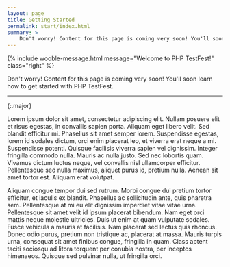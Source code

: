 ```yaml
---
layout: page
title: Getting Started
permalink: start/index.html
summary: >
    Don't worry! Content for this page is coming very soon! You'll soon learn how to get started with PHP TestFest.
---
```


{% include wooble-message.html message="Welcome to PHP TestFest!" class="right" %}

Don't worry! Content for this page is coming very soon! You'll soon learn how to get started with PHP TestFest.

---
{:.major}

Lorem ipsum dolor sit amet, consectetur adipiscing elit. Nullam posuere elit et risus egestas, in convallis sapien porta. Aliquam eget libero velit. Sed blandit efficitur mi. Phasellus sit amet semper lorem. Suspendisse egestas, lorem id sodales dictum, orci enim placerat leo, et viverra erat neque a mi. Suspendisse potenti. Quisque facilisis viverra sapien vel dignissim. Integer fringilla commodo nulla. Mauris ac nulla justo. Sed nec lobortis quam. Vivamus dictum luctus neque, vel convallis nisl ullamcorper efficitur. Pellentesque sed nulla maximus, aliquet purus id, pretium nulla. Aenean sit amet tortor est. Aliquam erat volutpat.

Aliquam congue tempor dui sed rutrum. Morbi congue dui pretium tortor efficitur, et iaculis ex blandit. Phasellus ac sollicitudin ante, quis pharetra sem. Pellentesque at mi eu elit dignissim imperdiet vitae vitae urna. Pellentesque sit amet velit id ipsum placerat bibendum. Nam eget orci mattis neque molestie ultricies. Duis ut enim at quam vulputate sodales. Fusce vehicula a mauris at facilisis. Nam placerat sed lectus quis rhoncus. Donec odio purus, pretium non tristique ac, placerat at massa. Mauris turpis urna, consequat sit amet finibus congue, fringilla in quam. Class aptent taciti sociosqu ad litora torquent per conubia nostra, per inceptos himenaeos. Quisque sed pulvinar nulla, ut fringilla orci.
